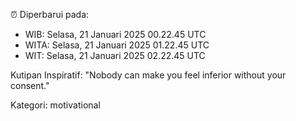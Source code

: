 ⏰ Diperbarui pada:
- WIB: Selasa, 21 Januari 2025 00.22.45 UTC
- WITA: Selasa, 21 Januari 2025 01.22.45 UTC
- WIT: Selasa, 21 Januari 2025 02.22.45 UTC

Kutipan Inspiratif:
"Nobody can make you feel inferior without your consent."


Kategori: motivational

